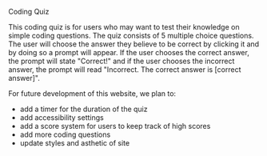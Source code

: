Coding Quiz

This coding quiz is for users who may want to test their knowledge on simple coding questions. The quiz consists of 5 multiple choice questions. The user will choose the answer they believe to be correct by clicking it and by doing so a prompt will appear. If the user chooses the correct answer, the prompt will state "Correct!" and if the user chooses the incorrect answer, the prompt will read "Incorrect. The correct answer is [correct answer]".

For future development of this website, we plan to: 
 - add a timer for the duration of the quiz
 - add accessibility settings 
 - add a score system for users to keep track of high scores
 - add more coding questions
 - update styles and asthetic of site
